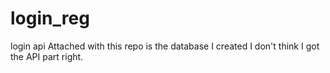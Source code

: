# login_reg
login api
Attached with this repo is the database I created
I don't think I got the API part right.

